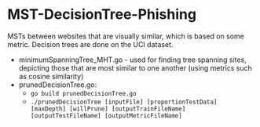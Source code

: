 # MST-DecisionTree-Phishing
MSTs between websites that are visually similar, which is based on some metric. Decision trees are done on the UCI dataset.

  - minimumSpanningTree_MHT.go - used for finding tree spanning sites, depicting those that are most similar to one another (using metrics such as cosine similarity)
  - prunedDecisionTree.go:
    - `go build prunedDecisionTree.go`
    - `./prunedDecisionTree [inputFile] [proportionTestData] [maxDepth] [willPrune] [outputTrainFileName] [outputTestFileName] [outputMetricFileName]`
